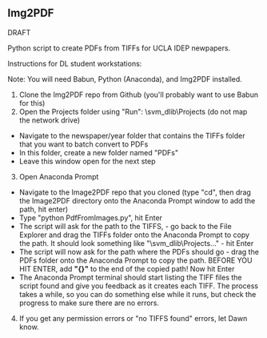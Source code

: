 ## Img2PDF

DRAFT

Python script to create PDFs from TIFFs for UCLA IDEP newpapers.

Instructions for DL student workstations:

Note: You will need Babun, Python (Anaconda), and Img2PDF installed.

1. Clone the Img2PDF repo from Github (you'll probably want to use Babun for this)
2. Open the Projects folder using "Run": \\svm_dlib\Projects (do not map the network drive)
  * Navigate to the newspaper/year folder that contains the TIFFs folder that you want to batch convert to PDFs
  * In this folder, create a new folder named "PDFs"
  * Leave this window open for the next step
3. Open Anaconda Prompt
  * Navigate to the Image2PDF repo that you cloned (type "cd", then drag the Image2PDF directory onto the Anaconda Prompt window to add the path, hit enter)
  * Type "python PdfFromImages.py", hit Enter
  * The script will ask for the path to the TIFFS, - go back to the File Explorer and drag the TIFFs folder onto the Anaconda Prompt to copy the path. It should look something like "\\svm_dlib\Projects\..." - hit Enter
  * The script will now ask for the path where the PDFs should go - drag the PDFs folder onto the Anaconda Prompt to copy the path. BEFORE YOU HIT ENTER, add **"\{}"** to the end of the copied path! Now hit Enter
  * The Anaconda Prompt terminal should start listing the TIFF files the script found and give you feedback as it creates each TIFF. The process takes a while, so you can do something else while it runs, but check the progress to make sure there are no errors.
4. If you get any permission errors or "no TIFFS found" errors, let Dawn know.
